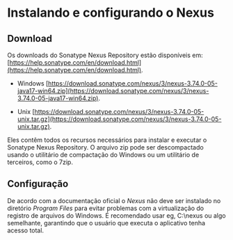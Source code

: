 # Instalando e configurando o Nexus

## Download
Os downloads do Sonatype Nexus Repository estão disponíveis em: [https://help.sonatype.com/en/download.html](https://help.sonatype.com/en/download.html).

- Windows
[https://download.sonatype.com/nexus/3/nexus-3.74.0-05-java17-win64.zip](https://download.sonatype.com/nexus/3/nexus-3.74.0-05-java17-win64.zip).

- Unix
[https://download.sonatype.com/nexus/3/nexus-3.74.0-05-unix.tar.gz](https://download.sonatype.com/nexus/3/nexus-3.74.0-05-unix.tar.gz).

Eles contêm todos os recursos necessários para instalar e executar o Sonatype Nexus Repository.
O arquivo zip pode ser descompactado usando o utilitário de compactação do Windows ou um utilitário de terceiros, como o 7zip.

## Configuração
De acordo com a documentação oficial o *Nexus* não deve ser instalado no diretório *Program Files*  para evitar problemas com a virtualização do registro de arquivos do Windows.
É recomendado usar eg, C:\nexus ou algo semelhante, garantindo que o usuário que executa o aplicativo tenha acesso total.


